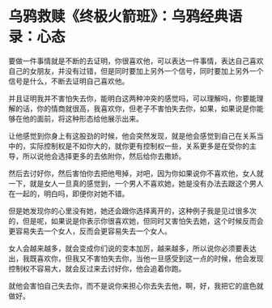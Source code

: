 # 乌鸦救赎《终极火箭班》：乌鸦经典语录：心态

要做一件事情就是不断的去证明，你很喜欢他，可以表达一件事情，表达自己喜欢自己的女朋友，并没有过错，但是同时要加上另外一个信号，同时要加上另外一个信号是什么，不断去证明自己喜欢他。

并且证明我并不害怕失去你，能明白这两种冲突的感觉吗，可以理解吗，你要能理解的话，你的情商就很高，我喜欢你，但老子不害怕失去你，如果，如果说是你能够在他的面前，将这种形态给他展示出来。

让他感觉到你身上有这股劲的时候，他会突然发现，就是他会感觉到自己在关系当中的，实际控制权是不如你大的，就你更有控制权一些，关系更多是在受你的主导，所以说他会选择更多的去依附你，然后给你去撒娇。

然后去讨好你，然后害怕你去把他甩掉，对吧，因为你如果说你不喜欢他，女人就一下，就是女人一旦真的感觉到，一个男人不喜欢她，她是没有办法去跟这个男人在一起的，明白吗，即便你对她不错。

但是她发现你的心里没有她，她还会跟你选择离开的，这种例子我是见过很多次的，但是呢，如果说是你表示你很喜欢她，但同时又害怕失去她，这个时候反而会更容易失去一个女人，反而会更容易失去一个女人。

女人会越来越多，就会变成你们说的变本加厉，越来越多，所以说你必须要表达出，我既喜欢你，但我又不害怕失去你，当他一旦感受到这一点的时候，他会发现控制权不容易大，就会反过来去讨好你，他会追着你跑。

就他会害怕自己失去你，而不是说你来担心你去失去他，啊，好，我把它的底色就做好。